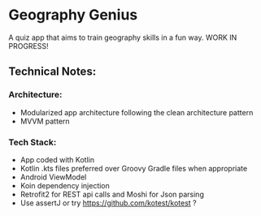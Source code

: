 # Geography Genius
A quiz app that aims to train geography skills in a fun way. WORK IN PROGRESS!

## Technical Notes:

### Architecture:
 * Modularized app architecture following the clean architecture pattern
 * MVVM pattern
 
### Tech Stack:
 * App coded with Kotlin
 * Kotlin .kts files preferred over Groovy Gradle files when appropriate
 * Android ViewModel
 * Koin dependency injection
 * Retrofit2 for REST api calls and Moshi for Json parsing
 * Use assertJ or try https://github.com/kotest/kotest ?